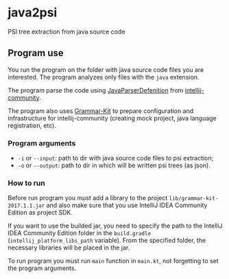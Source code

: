 # java2psi

PSI tree extraction from java source code

## Program use

You run the program on the folder with java source code files you are interested. The program analyzes only files with the `java` extension.

The program parse the code using [JavaParserDefenition](https://github.com/JetBrains/intellij-community/blob/master/java/java-psi-impl/src/com/intellij/lang/java/JavaParserDefinition.java) from [intellij-community](https://github.com/JetBrains/intellij-community).

The program also uses [Grammar-Kit](https://github.com/JetBrains/Grammar-Kit) to prepare configuration and infrastructure for intellij-community (creating mock project, java language registration, etc).

### Program arguments

* `-i` or `--input`: path to dir with java source code files to psi extraction;
* `-o` or `--output`: path to dir in which will be written psi trees (as json).

### How to run

Before run program you must add a library to the project `lib/grammar-kit-2017.1.1.jar` and also make sure that you use IntelliJ IDEA Community Edition as project SDK.

If you want to use the builded jar, you need to specify the path to the IntelliJ IDEA Community Edition folder in the `build.gradle` (`intellij_platform_libs_path` variable). From the specified folder, the necessary libraries will be placed in the jar.

To run program you must run `main` function in `main.kt`, not forgetting to set the program arguments.
